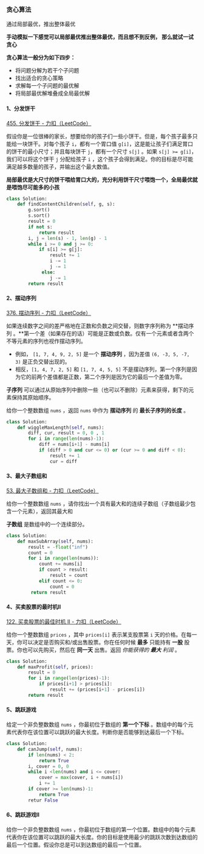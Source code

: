 ### 贪心算法

通过局部最优，推出整体最优

**手动模拟一下感觉可以局部最优推出整体最优，而且想不到反例， 那么就试一试贪心**

**贪心算法一般分为如下四步：**

* 将问题分解为若干个子问题
* 找出适合的贪心策略
* 求解每一个子问题的最优解
* 将局部最优解堆叠成全局最优解

#### 1、分发饼干

[455. 分发饼干 - 力扣（LeetCode）](https://leetcode.cn/problems/assign-cookies/)

假设你是一位很棒的家长，想要给你的孩子们一些小饼干。但是，每个孩子最多只能给一块饼干。对每个孩子 `i`，都有一个胃口值 `g[i]`，这是能让孩子们满足胃口的饼干的最小尺寸；并且每块饼干 `j`，都有一个尺寸 `s[j]` 。如果 `s[j] >= g[i]`，我们可以将这个饼干 `j` 分配给孩子 `i` ，这个孩子会得到满足。你的目标是尽可能满足越多数量的孩子，并输出这个最大数值。

**局部最优是大尺寸的饼干喂给胃口大的，充分利用饼干尺寸喂饱一个，全局最优就是喂饱尽可能多的小孩**

```python
class Solution:
    def findContentChildren(self, g, s):
        g.sort()
        s.sort()
        result = 0
        if not s:
            return result
        i, j = len(s) - 1, len(g) - 1
        while i >= 0 and j >= 0:
            if s[i] >= g[j]:
                result += 1
                i -= 1
                j -= 1
             else:
                j -= 1
        return result
```

#### 2、摆动序列

[376. 摆动序列 - 力扣（LeetCode）](https://leetcode.cn/problems/wiggle-subsequence/)

如果连续数字之间的差严格地在正数和负数之间交替，则数字序列称为 **摆动序列 。**第一个差（如果存在的话）可能是正数或负数。仅有一个元素或者含两个不等元素的序列也视作摆动序列。

- 例如， `[1, 7, 4, 9, 2, 5]` 是一个 **摆动序列** ，因为差值 `(6, -3, 5, -7, 3)` 是正负交替出现的。
- 相反，`[1, 4, 7, 2, 5]` 和 `[1, 7, 4, 5, 5]` 不是摆动序列，第一个序列是因为它的前两个差值都是正数，第二个序列是因为它的最后一个差值为零。

**子序列** 可以通过从原始序列中删除一些（也可以不删除）元素来获得，剩下的元素保持其原始顺序。

给你一个整数数组 `nums` ，返回 `nums` 中作为 **摆动序列** 的 **最长子序列的长度** 。

```python
class Solution:
    def wiggleMaxLength(self, nums):
        diff, cur, result = 0, 0 , 1
        for i in range(len(nums)-1):
            diff = nums[i+1] - nums[i]
            if (diff > 0 and cur <= 0) or (cur >= 0 and diff < 0):
                result += 1
                cur = diff
```

#### 3、最大子数组和

[53. 最大子数组和 - 力扣（LeetCode）](https://leetcode.cn/problems/maximum-subarray/)

给你一个整数数组 `nums` ，请你找出一个具有最大和的连续子数组（子数组最少包含一个元素），返回其最大和

**子数组** 是数组中的一个连续部分。

```python
class Solution:
    def maxSubArray(self, nums):
        result = -float("inf")
        count = 0
        for i in range(len(nums)):
            count += nums[i]
            if count > result:
                result = count
            elif count <= 0:
                count = 0
         return result
```

#### 4、买卖股票的最时机II

[122. 买卖股票的最佳时机 II - 力扣（LeetCode）](https://leetcode.cn/problems/best-time-to-buy-and-sell-stock-ii/)

给你一个整数数组 `prices` ，其中 `prices[i]` 表示某支股票第 `i` 天的价格。在每一天，你可以决定是否购买和/或出售股票。你在任何时候 **最多** 只能持有 **一股** 股票。你也可以先购买，然后在 **同一天** 出售。返回 *你能获得的 **最大** 利润* 。

```python
class Solution:
    def maxProfit(self, prices):
        result = 0
        for i in range(len(prices)-1):
            if prices[i+1] > prices[i]:
                result += (prices[i+1] - prices[i])
        return result
```

#### 5、跳跃游戏

给定一个非负整数数组 `nums` ，你最初位于数组的 **第一个下标** 。数组中的每个元素代表你在该位置可以跳跃的最大长度。判断你是否能够到达最后一个下标。

```python
class Solution:
    def canJump(self, nums):
        if len(nums) < 2:
            return True
        i, cover = 0, 0 
        while i <len(nums) and i <= cover:
            cover = max(cover, i + nums[i])
            i += 1
        if cover >= len(nums)-1:
            return True
        retur False
```

#### 6、跳跃游戏II

给你一个非负整数数组 `nums` ，你最初位于数组的第一个位置。数组中的每个元素代表你在该位置可以跳跃的最大长度。你的目标是使用最少的跳跃次数到达数组的最后一个位置。假设你总是可以到达数组的最后一个位置。